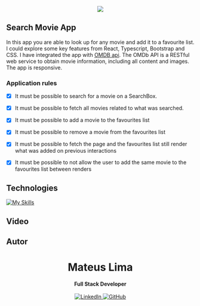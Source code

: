 <p align="center">
  <img src="https://img.shields.io/static/v1?label=Search&message=Movie&color=blueviolet&style=for-the-badge"/>

## Search Movie App

In this app you are able to look up for any movie and add it to a favourite list.
I could explore some key features from React, Typescript, Bootstrap and CSS. I have integrated the app with <a href="https://www.omdbapi.com/">OMDB api</a>. The OMDb API is a RESTful web service to obtain movie information, including all content and images.
The app is responsive.



### Application rules

- [x] It must be possible to search for a movie on a SearchBox.
- [x] It must be possible to fetch all movies related to what was searched.
- [x] It must be possible to add a movie to the favourites list
- [x] It must be possible to remove a movie from the favourites list
- [x] It must be possible to fetch the page and the favourites list still render what was added on previous interactions
- [x] It must be possible to not allow the user to add the same movie to the favourites list between renders


## Technologies

[![My Skills](https://skillicons.dev/icons?i=react,ts,bootstrap,css,nodejs&perline=10&theme=dark)](https://skillicons.dev)

## Video


## Autor

<div align="center">
<h1>Mateus Lima</h1>
<strong>Full Stack Developer</strong>
<br/>
<br/>

<a href="https://www.linkedin.com/in/mateus-lima-209b59140/" target="_blank">
<img alt="LinkedIn" src="https://img.shields.io/badge/linkedin-%230077B5.svg?style=for-the-badge&logo=linkedin&logoColor=white"/>
</a>

<a href="https://github.com/MateusLima96" target="_blank">
<img alt="GitHub" src="https://img.shields.io/badge/github-%23121011.svg?style=for-the-badge&logo=github&logoColor=white"/>
</a>
<br/>
<br/>
</div>
